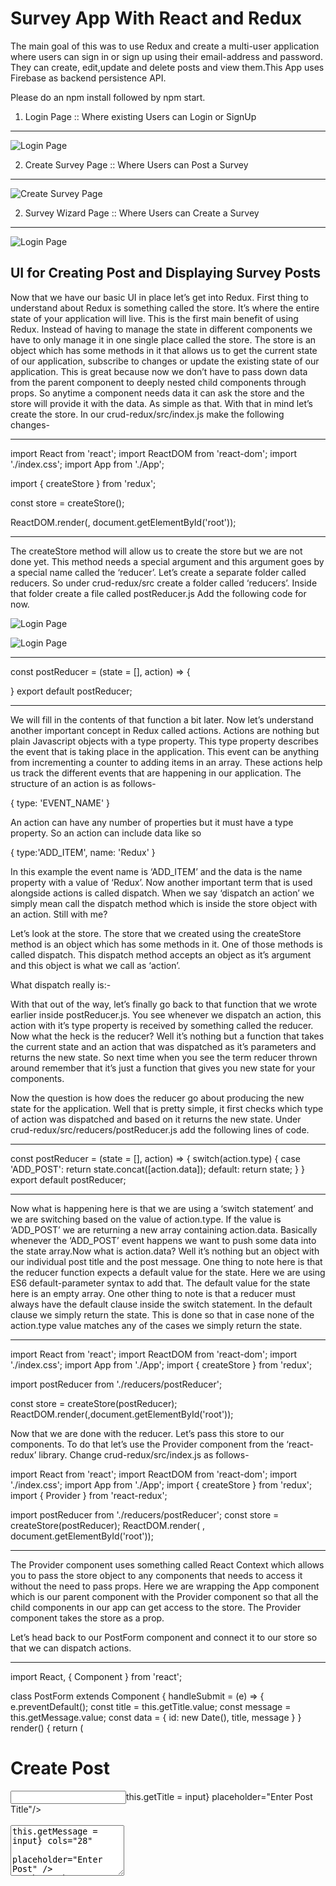 # Survey App With React and Redux
The main goal of this was to use Redux and create a multi-user application
where users can sign in or sign up using their email-address and password. They can create,
edit,update and delete posts and view them.This App uses Firebase as backend persistence API.

Please do an npm install followed by npm start.


1. Login Page :: Where existing Users can Login or SignUp
-----------------------------------------------------------

![Login Page](https://github.com/Deepak003/Survey/blob/master/LOGIN.png)


2. Create Survey Page :: Where Users can Post a Survey
-------------------------------------------------------
![Create Survey Page](https://github.com/Deepak003/Survey/blob/master/Survey_Create.png)


2. Survey Wizard Page :: Where Users can Create a Survey
---------------------------------------------------------
![Login Page](https://github.com/Deepak003/Survey/blob/master/wizard.png)




UI for Creating Post and Displaying Survey Posts
---------------------------------------------------
Now that we have our basic UI in place let’s get into Redux. First thing to understand about Redux is something called the store. It’s where the entire state of your application will live. This is the first main benefit of using Redux. Instead of having to manage the state in different components we have to only manage it in one single place called the store. The store is an object which has some methods in it that allows us to get the current state of our application, subscribe to changes or update the existing state of our application. This is great because now we don’t have to pass down data from the parent component to deeply nested child components through props. So anytime a component needs data it can ask the store and the store will provide it with the data. As simple as that. With that in mind let’s create the store. In our crud-redux/src/index.js make the following changes-

------------------------------------------------------------------------------------------------------
import React from 'react';
import ReactDOM from 'react-dom';
import './index.css';
import App from './App';

import { createStore } from 'redux';

const store = createStore();

ReactDOM.render(<App />, document.getElementById('root'));

---------------------------------------------------------------------------------------------------------
The createStore method will allow us to create the store but we are not done yet. This method needs a special argument and this argument goes by a special name called the ‘reducer’. Let’s create a separate folder called reducers. So under crud-redux/src create a folder called ‘reducers’. Inside that folder create a file called postReducer.js Add the following code for now.

![Login Page](https://github.com/Deepak003/Survey/blob/master/1.png)

![Login Page](https://github.com/Deepak003/Survey/blob/master/2.png)

-------------------------------------------------------------------------------------------
const postReducer = (state = [], action) => {

}
export default postReducer;

---------------------------------------------------------------------------------------------
We will fill in the contents of that function a bit later. Now let’s understand another important concept in Redux called actions. Actions are nothing but plain Javascript objects with a type property. This type property describes the event that is taking place in the application. This event can be anything from incrementing a counter to adding items in an array. These actions help us track the different events that are happening in our application. The structure of an action is as follows-

{
 type: 'EVENT_NAME'
}

An action can have any number of properties but it must have a type property. So an action can include data like so

{
  type:'ADD_ITEM',
  name: 'Redux'
}

In this example the event name is ‘ADD_ITEM’ and the data is the name property with a value of ‘Redux’. Now another important term that is used alongside actions is called dispatch. When we say ‘dispatch an action’ we simply mean call the dispatch method which is inside the store object with an action. Still with me?

Let’s look at the store. The store that we created using the createStore method is an object which has some methods in it. One of those methods is called dispatch. This dispatch method accepts an object as it’s argument and this object is what we call as ‘action’.


What dispatch really is:-

With that out of the way, let’s finally go back to that function that we wrote earlier inside postReducer.js. You see whenever we dispatch an action, this action with it’s type property is received by something called the reducer. Now what the heck is the reducer? Well it’s nothing but a function that takes the current state and an action that was dispatched as it’s parameters and returns the new state.
So next time when you see the term reducer thrown around remember that it’s just a function that gives you new state for your components.

Now the question is how does the reducer go about producing the new state for the application. Well that is pretty simple, it first checks which type of action was dispatched and based on it returns the new state. Under crud-redux/src/reducers/postReducer.js add the following lines of code.

-------------------------------------------------------------------------------------------------------------------------------------
const postReducer = (state = [], action) => {
  switch(action.type) {
    case 'ADD_POST':
      return state.concat([action.data]);
    default:
      return state;
  }
}
export default postReducer;

---------------------------------------------------------------------------------------------------------------------------------------
Now what is happening here is that we are using a ‘switch statement’ and we are switching based on the value of action.type. If the value is ‘ADD_POST’ we are returning a new array containing action.data. Basically whenever the ‘ADD_POST’ event happens we want to push some data into the state array.Now what is action.data? Well it’s nothing but an object with our individual post title and the post message. One thing to note here is that the reducer function expects a default value for the state. Here we are using ES6 default-parameter syntax to add that. The default value for the state here is an empty array. One other thing to note is that a reducer must always have the default clause inside the switch statement. In the default clause we simply return the state. This is done so that in case none of the action.type value matches any of the cases we simply return the state.

------------------------------------------------------------------------------------------------------------------------------------
import React from 'react';
import ReactDOM from 'react-dom';
import './index.css';
import App from './App';
import { createStore } from 'redux';

import postReducer from './reducers/postReducer';

const store = createStore(postReducer);
ReactDOM.render(<App />,document.getElementById('root'));

Now that we are done with the reducer. Let’s pass this store to our components. To do that let’s use the Provider component from the ‘react-redux’ library. Change crud-redux/src/index.js as follows-

import React from 'react';
import ReactDOM from 'react-dom';
import './index.css';
import App from './App';
import { createStore } from 'redux';
import { Provider } from 'react-redux';


import postReducer from './reducers/postReducer';
const store = createStore(postReducer);
ReactDOM.render(
<Provider store={store}>
<App />
</Provider>, document.getElementById('root'));

----------------------------------------------------------------------------------------------------------------------------------
The Provider component uses something called React Context which allows you to pass the store object to any components that needs to access it without the need to pass props. Here we are wrapping the App component which is our parent component with the Provider component so that all the child components in our app can get access to the store. The Provider component takes the store as a prop.

Let’s head back to our PostForm component and connect it to our store so that we can dispatch actions.

----------------------------------------------------------------------------------------------------------------------------------
import React, { Component } from 'react';

class PostForm extends Component {
  handleSubmit = (e) => {
    e.preventDefault();
    const title = this.getTitle.value;
    const message =  this.getMessage.value;
    const data = {
      id: new Date(),
      title,
      message
    }
  }
render() {
return (
<div>
  <h1>Create Post</h1>
  <form onSubmit={this.handleSubmit}>
   <input required type="text" ref={(input)=>this.getTitle = input} 
    placeholder="Enter Post Title"/>
   <br /><br />
   <textarea required rows="5" ref={(input)=>this.getMessage = input} cols="28" 
    placeholder="Enter Post" />
   <br /><br />
   <button>Post</button>
  </form>
</div>
);
}
}
export default PostForm;

----------------------------------------------------------------------------------------------------------------------------------
So in here the form element now accepts an onSubmit event. Whenever this event takes place the handleSubmit function will execute. The handleSubmit function takes one argument which is the event. Calling e.preventDefault() will prevent the page from refreshing. Next we grab the value of the title and the message from the inputs using refs and then put them inside an object called data. We also have an id property whose value is set to whatever new Date() returns. We will use this id property to perform update and delete operations.

Let’s put in some values in the title and the post fields and log it to the console. This is to make sure that the data is being captured. Add a console.log() in between like in the following-

-------------------------------------------------------------------------------------------------------------------------------------
import React, { Component } from 'react';

class PostForm extends Component {
  handleSubmit = (e) => {
    e.preventDefault();
    const title = this.getTitle.value;
    const message =  this.getMessage.value;
    const data = {
      id: new Date(),
      title,
      message
    }
    console.log(data)
  }
render() {
return (
<div>
  <h1>Create Post</h1>
  <form onSubmit={this.handleSubmit}>
   <input required type="text" ref={(input)=>this.getTitle = input} 
    placeholder="Enter Post Title"/>
   <br /><br />
   <textarea required rows="5" ref={(input)=>this.getMessage = input} cols="28" 
    placeholder="Enter Post" />
   <br /><br />
   <button>Post</button>
  </form>
</div>
);
}
}
export default PostForm;
---------------------------------------------------------------------------------------------------------------------------------  
It seems like our data is being captured properly. Great all is left now is to dispatch an action. To do that we will make use of the connect() function provided by the react-redux library. Now this is where things might get a bit tricky but I will try my best to explain it. We know that our state lives inside this object called the store and this store has it’s own set of methods for getting the current state of our application, updating the state of our application and subscribing for changes. We have already discussed one of these methods called dispatch. We need dispatch whenever we want to pass some action to the reducer to tell some sort of event has happened and then the reducer can decide what to do with the state. But to do that we need access to dispatch. Won’t it be great if we somehow got access to the dispatch method as a prop. That is what connect() allows you to do. connect() returns a function which takes in your current component as an argument and returns a new component with dispatch method as it’s prop. The main idea to remember is that connect will ultimately return a new component which has the dispatch method as a prop.The basic syntax for writing connect in your React components is as follows-

------------------------------------------------------------------------------------------------------------------------------------
export default connect()(component-name)

So let’s use that and add it in our PostForm.js. So after that our component will look like so-

import React, { Component } from 'react';
import {connect} from 'react-redux';
class PostForm extends Component {
  handleSubmit = (e) => {
    e.preventDefault();
    const title = this.getTitle.value;
    const message =  this.getMessage.value;
    const data = {
      id: new Date(),
      title,
      message
    }

  }
render() {
return (
<div>
  <h1>Create Post</h1>
  <form onSubmit={this.handleSubmit}>
   <input required type="text" ref={(input)=>this.getTitle = input} 
    placeholder="Enter Post Title"/>
   <br /><br />
   <textarea required rows="5" ref={(input)=>this.getMessage = input} cols="28" 
    placeholder="Enter Post" />
   <br /><br />
   <button>Post</button>
  </form>
</div>
);
}
}
export default connect()(PostForm);
  
With that in place we can easily access dispatch in our components so let’s use it.
-----------------------------------------------------------------------------------------
import React, { Component } from 'react';
import {connect} from 'react-redux';
class PostForm extends Component {
  handleSubmit = (e) => {
    e.preventDefault();
    const title = this.getTitle.value;
    const message =  this.getMessage.value;
    const data = {
      id: new Date(),
      title,
      message
    }
    this.props.dispatch({
      type:'ADD_POST',
      data});
    this.getTitle.value = '';
    this.getMessage.value = '';
  }
render() {
return (
<div>
  <h1>Create Post</h1>
  <form onSubmit={this.handleSubmit}>
   <input required type="text" ref={(input)=>this.getTitle = input} 
    placeholder="Enter Post Title"/>
   <br /><br />
   <textarea required rows="5" ref={(input)=>this.getMessage = input} cols="28" 
    placeholder="Enter Post" />
   <br /><br />
   <button>Post</button>
  </form>
</div>
);
}
}
export default connect()(PostForm);
-------------------------------------------------------------------------------------------------------------  
Remember that connect() gives you access to dispatch as a prop. Here once we have captured the data from the form we dispatch the action using this.props.dispatch() passing in the data object with a type of ‘ADD_POST’.

Great, now we have added some data in our state but we can’t see any of those changes reflected in our application so let’s fix that. Before doing that let’s understand one more important thing about connect(). This special function provided by the react-redux library gives you access to dispatch whenever you call it wrapping the component-name as an argument to the function that is returned. We have seen this syntax which is as follows-

export default connect()(component-name)
Additionally, connect can do more. It can give you access to your state which is living inside your store object. To get access to your state, we need to use a special function called mapStateToProps. This function does exactly what it is named, map the state from the store object to the props object in your components. Let’s define this mapStateToProps function-

const mapStateToProps = (state) => {
 return {
 posts: state
 }
}
The argument to mapStateToProps is our application state. To understand this better, imagine whatever you pass inside the mapStateToProps argument is your state. Next question to ask is what is that state is it an array or an object or something else? Well that will depend on what you have defined it in your reducer. Since we have only one reducer which is the postReducer, we know that the state is an array.

Next we return an object with a key posts and the value is the state itself. The key that we use in mapStateToProps will be available to us as props inside the component.

With that in place let’s add this function as an argument to our connect. So inside crud-redux/src/AllPost.js make the following changes-

----------------------------------------------------------------------------------------------------------------------------------
import React, { Component } from 'react';

import { connect } from 'react-redux';

class AllPost extends Component {
    render() {
        return (
            <div>
                <h1>All Posts</h1>
            </div>
        );
    }
}

const mapStateToProps = (state) => {
    return {
        posts: state
    }
}
export default connect(mapStateToProps)(AllPost);

Now to check what we have here, we can log this.props.posts like so

import React, { Component } from 'react';

import { connect } from 'react-redux';

class AllPost extends Component {
    render() {
        return (
            <div>
                <h1>All Posts</h1>
                {console.log(this.props.posts)}
            </div>
        );
    }
}

const mapStateToProps = (state) => {
    return {
        posts: state
    }
}
export default connect(mapStateToProps)(AllPost);

---------------------------------------------------------------------------------------------------------
To test this out enter some values in the title and the message fields and check your console.

Great so we have the post. All is left is to display it in the browser. To do that let’s create another component called Post. So under crud-redux/src create a new file and call it ‘Post.js’. Now head back to AllPost.js and make the following changes-

------------------------------------------------------------------------------------------------------------------
import React, { Component } from 'react';

import { connect } from 'react-redux';

import Post from './Post';

class AllPost extends Component {
    render() {
        return (
            <div>
                <h1>All Posts</h1>
                {this.props.posts.map((post) => <Post key={post.id} post={post} />)}
            </div>
        );
    }
}

const mapStateToProps = (state) => {
    return {
        posts: state
    }
}
export default connect(mapStateToProps)(AllPost);

---------------------------------------------------------------------------------------------------------
We have imported the Post component inside AllPost and used the Array.prototype.map function to loop over each of the individual posts inside this.props.posts and pass it down to the Post component with the key as post.id and the post itself. Inside crud-redux/src/Post.js add in the following-

import React, { Component } from 'react';

class Post extends Component {
  render() {
  return (
    <div>
      <h2>{this.props.post.title}</h2>
      <p>{this.props.post.message}</p>
    </div>
  );
 }
}
export default Post;

-----------------------------------------------------------------------------------------------------------------------
If you have got this far, great you are finally done with the C and the R part of this CRUD application as now we can create posts and can read them as well.

Before diving into the update and the delete part of this application let’s recap.

The entire state of our application lives inside an object called the store. In order to update the state we need to dispatch an action. Actions are nothing but Javascript objects with a type property which describes the event taking place. Events can be anything from updating counters to adding posts like we have seen above. Once the action has been dispatched, it is received by the reducer. The reducer takes in the current state of the application and the dispatched action and produces the next state of the application based on action.type.

For our React application to use the Redux store, we use the Provider component provided by the react-redux library and put it as the root of all the components.

In order to access our Redux store within our React components we use the special connect() function. This function gives us access to dispatch and when we pass in mapStateToProps it gives us access to the state. mapStateToProps is a function that takes in the state of our application as a parameter and returns an object with keys of that object becoming the props of the component so that whenever we use this.props.key_name we get back the state we need.

With that out of the way, let’s go back to the Post.js file and add in some buttons for Delete and Edit.

Let’s tackle the delete functionality first as it is easier. What we want to do is that whenever the user clicks the delete button it should remove the post. Now to do that we need to identify which post the user is deleting and we can do that with the post.id property that we included when we were adding the post earlier in PostForm component. So we need the following things, first we need an onClick handler so that when the user clicks the delete button we can do something. Then what we need is to dispatch an action of type say ‘DELETE_POST’. We know pretty well how to get that going and that is by using connect.

-----------------------------------------------------------------------------------------------------------------
import React, { Component } from 'react';

import {connect} from 'react-redux';

class Post extends Component {
  render() {
  return (
    <div>
      <h2>{this.props.post.title}</h2>
      <p>{this.props.post.message}</p>
      <button>Edit</button>
      <button 
      onClick={()=>this.props.dispatch({type:'DELETE_POST',id:this.props.post.id})}>
      Delete</button>
    </div>
  );
 }
}
export default connect()(Post);

--------------------------------------------------------------------------------------------------------
Here inside the onClick handler we have an arrow function that is invoked when the user clicks the delete button. Once they do, we dispatch an action of type ‘DELETE_POST’ and we also pass in the id of the given post.

To make this work we need to add this event in our reducers so let’s go back to our reducers under crud-redux/src/reducers/postReducer.js and add in the following-

----------------------------------------------------------------------------------------------------------------
const postReducer = (state = [], action) => {
  switch(action.type) {
    case 'ADD_POST':
      return state.concat([action.data]);
    case 'DELETE_POST':
      return state.filter((post)=>post.id !== action.id);
    default:
      return state;
  }
}
export default postReducer;

-------------------------------------------------------------------------------------------------------------
Here we use Array.prototype.filter to remove the post with the id that matches action.id.

Now that is in place, go back to the app and try adding some data and then click the delete button. If the post goes away then great you have successfully implemented the D of this CRUD application. The only thing that is left is the update operation.

The last and the final CRUD operation is the Update operation and this one is a bit different. All the other operations we have seen are mostly one-click operations. You click on post, the post gets added,click on delete the post gets removed. This is not the case with Update. Because to update an existing post, first the user clicks on edit and then we provide them with a way in which they can change the post title and the message. Finally when they submit the changes, we perform the necessary updates and show it in the browser. So from this we know that the update operation is a two-step operation.

One approach in doing this is to use a boolean in our data object. This boolean will be false initially when the posts are added but when the user clicks on edit, we change it’s value to true. If the value of this boolean is true then instead of rendering a regular Post component, we render a special EditComponent which will have a form with title and message fields. Once the user has made the necessary changes and hits update we go back to rendering the Post component but with the updated value. So let’s do this-

Inside crud-redux/src/PostForm.js make the following changes-

---------------------------------------------------------------------------------------------------
import React, { Component } from 'react';
import {connect} from 'react-redux';
class PostForm extends Component {
  handleSubmit = (e) => {
    e.preventDefault();
    const title = this.getTitle.value;
    const message =  this.getMessage.value;
    const data = {
      id: new Date(),
      title,
      message,
      editing:false
    }
    this.props.dispatch({
      type:'ADD_POST',
      data});
    this.getTitle.value = '';
    this.getMessage.value = '';
  }
render() {
return (
<div>
  <h1>Create Post</h1>
  <form onSubmit={this.handleSubmit}>
   <input required type="text" ref={(input)=>this.getTitle = input} 
    placeholder="Enter Post Title"/>
   <br /><br />
   <textarea required rows="5" ref={(input)=>this.getMessage = input} cols="28" 
    placeholder="Enter Post" />
   <br /><br />
   <button>Post</button>
  </form>
</div>
);
}
}
export default connect()(PostForm);
  
--------------------------------------------------------------------------------------------------------------------------  
Here we have added an extra property called ‘editing’ and have set its value as false. Next create a file called EditComponent.js inside the src folder. Once that is done head over to crud-redux/src/AllPost.js and make the following changes-

import React, { Component } from 'react';

import { connect } from 'react-redux';

import Post from './Post';

import EditComponent from './EditComponent';

class AllPost extends Component {
    render() {
        return (
            <div>
                <h1>All Posts</h1>
                {this.props.posts.map((post) => (
                    <div key={post.id}>
                        {post.editing ? <EditComponent post={post} key={post.id} /> :
                            <Post key={post.id} post={post} />}
                    </div>
                ))}
            </div>
        );
    }
}

const mapStateToProps = (state) => {
    return {
        posts: state
    }
}
export default connect(mapStateToProps)(AllPost);

----------------------------------------------------------------------------------------------------------------------------
All that this code is doing is that it is checking the value of editing in each of the posts and if it is true then instead of rendering the Post component it is rendering the EditComponent and passing it the post as a prop.

Before going in and adding the Form in EditComponent, we need to make one more change inside Post.js so go inside crud-redux/src/Post.js and make the following change-

-------------------------------------------------------------------------------------------------------------
import React, { Component } from 'react';

import {connect} from 'react-redux';

class Post extends Component {
  render() {
  return (
    <div>
      <h2>{this.props.post.title}</h2>
      <p>{this.props.post.message}</p>
      <button
       onClick={()=>this.props.dispatch({type:'EDIT_POST',id:this.props.post.id})}>
       Edit</button>
      <button 
      onClick={()=>this.props.dispatch({type:'DELETE_POST',id:this.props.post.id})}>
      Delete</button>
    </div>
  );
 }
}
export default connect()(Post);

-------------------------------------------------------------------------------------------------------------------
All we are doing is that when the user clicks the edit button we are dispatching an action of type ‘EDIT_POST’ and also passing the id of the post.

Since we have dispatched a new event, we need to make some changes in postReducer.js so head over to this file and make the following changes-

-----------------------------------------------------------------------------------------------------------------------
const postReducer = (state = [], action) => {
  switch(action.type) {
    case 'ADD_POST':
      return state.concat([action.data]);
    case 'DELETE_POST':
      return state.filter((post)=>post.id !== action.id);
    case 'EDIT_POST':
      return state.map((post)=>post.id === action.id ? {...post,editing:!post.editing}:post)
    default:
      return state;
  }
}
export default postReducer;

-----------------------------------------------------------------------------------------------------------------------------
Here we are using Array.prototype.map to loop over each item and then check the id of the post with the id that was passed in the action. If there is a match then return a new object but change the value of editing to true if it was false or vice-versa. If there is no match then just return the object as it is.

Finally, let’s head over to EditComponent.js and add in the following-

---------------------------------------------------------------------------------------------------------------------------------
import React, { Component } from 'react';
import { connect } from 'react-redux';

class EditComponent extends Component {
handleEdit = (e) => {
  e.preventDefault();
  const newTitle = this.getTitle.value;
  const newMessage = this.getMessage.value;
  const data = {
    newTitle,
    newMessage
  }
  this.props.dispatch({ type: 'UPDATE', id: this.props.post.id, data: data })
}
render() {
return (
<div>
  <form onSubmit={this.handleEdit}>
    <input required type="text" ref={(input) => this.getTitle = input}
    defaultValue={this.props.post.title} placeholder="Enter Post Title" /><br /><br />
    <textarea required rows="5" ref={(input) => this.getMessage = input}
    defaultValue={this.props.post.message} cols="28" placeholder="Enter Post" /><br /><br />
    <button>Update</button>
  </form>
</div>
);
}
}
export default connect()(EditComponent);
 
--------------------------------------------------------------------------------------------------------------------------------
Here we are creating another Form which has an onSubmit handler. When the form is submitted, this.handleEdit function is invoked. This function takes in the event as a parameter. e.preventDefault() stops the page from refreshing. Then we are grabbing the data from the inputs using refs and putting it inside an object.Finally we are dispatching a new action with type property as ‘UPDATE’ . We are also passing in the id of the post that needs to be updated along with the updated data. Don’t forget to use the connect function when dispatching actions.

Since we have added in a new event in our files, we need to make some changes in the reducer so head back to the reducer and make the following changes-

-------------------------------------------------------------------------------------------------------------------------------
const postReducer = (state = [], action) => {
  switch(action.type) {
    case 'ADD_POST':
      return state.concat([action.data]);
    case 'DELETE_POST':
      return state.filter((post)=>post.id !== action.id);
    case 'EDIT_POST':
      return state.map((post)=>post.id === action.id ? {...post,editing:!post.editing}:post)
    case 'UPDATE':
      return state.map((post)=>{
        if(post.id === action.id) {
          return {
             ...post,
             title:action.data.newTitle,
             message:action.data.newMessage,
             editing: !post.editing
          }
        } else return post;
      })
    default:
      return state;
  }
}
export default postReducer;

-------------------------------------------------------------------------------------------------------------------------------
In here all we are doing is using Array.prototype.map and looping over each posts and the post whose id matches the one with the id that was passed in the action we are returning a new object but with the updated values for title and message.Finally we are setting editing to false.

With that we are done, head over to the app, add some posts and hit the edit button.

When we hit the edit button the post changes to a form with the title and the message fields populated with the current values. Let’s make a change and hit update.

Great, so our CRUD functionality is complete. Now let’s add in some styles so that it looks good. I have written all the CSS for this application inside index.css just to keep things simple. Here is all the CSS code you need-

Please find the css code in codebase.



